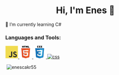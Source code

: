 <h1 align="center">Hi, I'm Enes 👋 </h1>

🌱 I’m currently learning C#

<h3 align="left">Languages and Tools:</h3>
<p align="left"> <a href="https://developer.android.com" target="_blank"> <img src="https://raw.githubusercontent.com/devicons/devicon/master/icons/javascript/javascript-original.svg" alt="js" width="40" height="40"/> </a> <a href="https://www.cprogramming.com/" target="_blank"> <img src="https://raw.githubusercontent.com/devicons/devicon/master/icons/html5/html5-original-wordmark.svg" alt="html" width="40" height="40"/> </a> <a href="https://www.w3schools.com/cpp/" target="_blank"> <img src="https://raw.githubusercontent.com/devicons/devicon/master/icons/css3/css3-original-wordmark.svg" alt="css" width="40" height="40"/></a><a href="https://php.net" target="_blank"> <img width="70" height="40" src="https://www.php.net/images/logos/new-php-logo.png" alt="css" width="40" height="40"/></a></p>

<p>&nbsp;<img align="center" src="https://github-readme-stats.vercel.app/api?username=enescakr55&show_icons=true&locale=en" alt="enescakr55" /></p>

<!--
**enescakr55/enescakr55** is a ✨ _special_ ✨ repository because its `README.md` (this file) appears on your GitHub profile.

Here are some ideas to get you started:

- 🔭 I’m currently working on ...
- 🌱 I’m currently learning ...
- 👯 I’m looking to collaborate on ...
- 🤔 I’m looking for help with ...
- 💬 Ask me about ...
- 📫 How to reach me: ...
- 😄 Pronouns: ...
- ⚡ Fun fact: ...
-->
